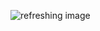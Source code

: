 ![refreshing image](https://ecftimesofrefreshing.files.wordpress.com/2012/05/times-of-refreshing.png)
